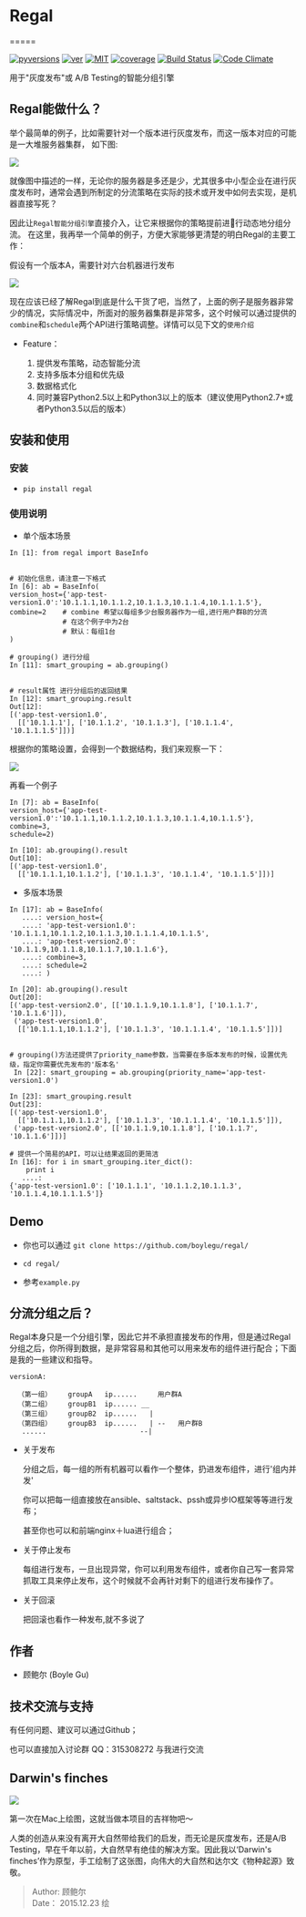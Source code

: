 # Regal
=====

[![pyversions](https://img.shields.io/badge/python-2.6%2C2.7%2C3.4%2C3.5-blue.svg)]()
[![ver](https://img.shields.io/badge/release-v1.1-red.svg)]()
[![MIT](https://img.shields.io/badge/license-MIT-blue.svg)]()
[![coverage](https://img.shields.io/badge/coverage-92%25-yellowgreen.svg)]()
[![Build Status](https://travis-ci.org/boylegu/regal.svg?branch=master)](https://travis-ci.org/boylegu/regal)
[![Code Climate](https://codeclimate.com/github/boylegu/regal/badges/gpa.svg)](https://codeclimate.com/github/boylegu/regal)

用于"灰度发布"或 A/B Testing的智能分组引擎


## Regal能做什么？

举个最简单的例子，比如需要针对一个版本进行灰度发布，而这一版本对应的可能是一大堆服务器集群， 如下图:

![](http://cerou.img47.wal8.com/img47/539156_20160309131519/145750131219.png)

就像图中描述的一样，无论你的服务器是多还是少，尤其很多中小型企业在进行灰度发布时，通常会遇到所制定的分流策略在实际的技术或开发中如何去实现，是机器直接写死？

因此让``Regal智能分组引擎``直接介入，让它来根据你的策略提前进行动态地分组分流。
在这里，我再举一个简单的例子，方便大家能够更清楚的明白Regal的主要工作：

假设有一个版本A，需要针对六台机器进行发布

![](http://cerou.img47.wal8.com/img47/539156_20160309131519/145750131226.png)

现在应该已经了解Regal到底是什么干货了吧，当然了，上面的例子是服务器非常少的情况，实际情况中，所面对的服务器集群是非常多，这个时候可以通过提供的``combine``和``schedule``两个API进行策略调整。详情可以见下文的``使用介绍``

- Feature：

  1. 提供发布策略，动态智能分流
  2. 支持多版本分组和优先级
  3. 数据格式化
  4. 同时兼容Python2.5以上和Python3以上的版本（建议使用Python2.7+或者Python3.5以后的版本）
  

## 安装和使用

### 安装

 -  `` pip install regal ``

### 使用说明

- 单个版本场景

```
In [1]: from regal import BaseInfo


# 初始化信息，请注意一下格式
In [6]: ab = BaseInfo(
version_host={'app-test-version1.0':'10.1.1.1,10.1.1.2,10.1.1.3,10.1.1.4,10.1.1.1.5'},
combine=2    # combine 希望以每组多少台服务器作为一组,进行用户群B的分流
             # 在这个例子中为2台
             # 默认：每组1台
)

# grouping() 进行分组
In [11]: smart_grouping = ab.grouping() 


# result属性 进行分组后的返回结果
In [12]: smart_grouping.result
Out[12]:
[('app-test-version1.0',
  [['10.1.1.1'], ['10.1.1.2', '10.1.1.3'], ['10.1.1.4', '10.1.1.1.5']])]
```
根据你的策略设置，会得到一个数据结构，我们来观察一下：

![](http://cerou.img47.wal8.com/img47/539156_20160309131519/145750131224.png)

再看一个例子

```
In [7]: ab = BaseInfo(
version_host={'app-test-version1.0':'10.1.1.1,10.1.1.2,10.1.1.3,10.1.1.4,10.1.1.5'},
combine=3,
schedule=2)

In [10]: ab.grouping().result
Out[10]:
[('app-test-version1.0',
  [['10.1.1.1,10.1.1.2'], ['10.1.1.3', '10.1.1.4', '10.1.1.5']])]

```

- 多版本场景

``` 
In [17]: ab = BaseInfo(
   ....: version_host={
   ....: 'app-test-version1.0': '10.1.1.1,10.1.1.2,10.1.1.3,10.1.1.1.4,10.1.1.5',
   ....: 'app-test-version2.0': '10.1.1.9,10.1.1.8,10.1.1.7,10.1.1.6'},
   ....: combine=3,
   ....: schedule=2
   ....: )
   
In [20]: ab.grouping().result
Out[20]:
[('app-test-version2.0', [['10.1.1.9,10.1.1.8'], ['10.1.1.7', '10.1.1.6']]),
 ('app-test-version1.0',
  [['10.1.1.1,10.1.1.2'], ['10.1.1.3', '10.1.1.1.4', '10.1.1.5']])]   


# grouping()方法还提供了priority_name参数，当需要在多版本发布的时候，设置优先级，指定你需要优先发布的'版本名'
 In [22]: smart_grouping = ab.grouping(priority_name='app-test-version1.0')

In [23]: smart_grouping.result
Out[23]:
[('app-test-version1.0',
  [['10.1.1.1,10.1.1.2'], ['10.1.1.3', '10.1.1.1.4', '10.1.1.5']]),
 ('app-test-version2.0', [['10.1.1.9,10.1.1.8'], ['10.1.1.7', '10.1.1.6']])]

# 提供一个简易的API，可以让结果返回的更简洁  
In [16]: for i in smart_grouping.iter_dict():   
    print i
   ....:
{'app-test-version1.0': ['10.1.1.1', '10.1.1.2,10.1.1.3', '10.1.1.4,10.1.1.1.5']}

```

## Demo

- 你也可以通过 `` git clone https://github.com/boylegu/regal/ ``

- `` cd regal/ ``

- 参考`` example.py ``


## 分流分组之后？

Regal本身只是一个分组引擎，因此它并不承担直接发布的作用，但是通过Regal分组之后，你所得到数据，是非常容易和其他可以用来发布的组件进行配合；下面是我的一些建议和指导。

```
versionA:

  （第一组）    groupA   ip......     用户群A    
  （第二组）    groupB1  ip...... __ 
  （第三组）    groupB2  ip......   |
  （第四组）    groupB3  ip......   | --   用户群B   
   ......                       --|
```

- 关于发布

  分组之后，每一组的所有机器可以看作一个整体，扔进发布组件，进行'组内并发'

  你可以把每一组直接放在ansible、saltstack、pssh或异步IO框架等等进行发布；
  
  甚至你也可以和前端nginx＋lua进行组合；

- 关于停止发布

  每组进行发布，一旦出现异常，你可以利用发布组件，或者你自己写一套异常抓取工具来停止发布，这个时候就不会再针对剩下的组进行发布操作了。

- 关于回滚

  把回滚也看作一种发布,就不多说了

## 作者

- 顾鲍尔 (Boyle Gu)
  
## 技术交流与支持

有任何问题、建议可以通过Github；

也可以直接加入讨论群 QQ：315308272 与我进行交流


## Darwin's finches

![](http://cerou.img47.wal8.com/img47/539156_20160309131519/145750364419.jpg)

第一次在Mac上绘图，这就当做本项目的吉祥物吧～

人类的创造从来没有离开大自然带给我们的启发，而无论是灰度发布，还是A/B Testing，早在千年以前，大自然早有绝佳的解决方案。因此我以‘Darwin's finches’作为原型，手工绘制了这张图，向伟大的大自然和达尔文《物种起源》致敬。

> Author: 顾鲍尔     
> Date： 2015.12.23 绘


